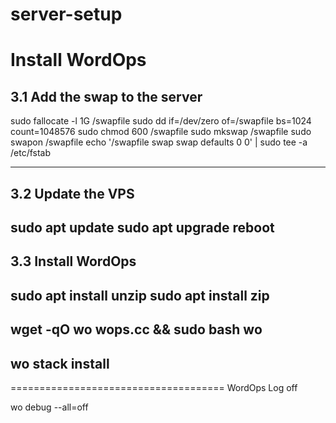 # server-setup

Install WordOps
===================================================
3.1 Add the swap to the server
---------------------------------------------------
sudo fallocate -l 1G /swapfile
sudo dd if=/dev/zero of=/swapfile bs=1024 count=1048576
sudo chmod 600 /swapfile
sudo mkswap /swapfile
sudo swapon /swapfile
echo '/swapfile swap swap defaults 0 0' | sudo tee -a /etc/fstab

---------------------------------------------------
3.2 Update the VPS
---------------------------------------------------
sudo apt update
sudo apt upgrade
reboot
---------------------------------------------------
3.3 Install WordOps
---------------------------------------------------
sudo apt install unzip
sudo apt install zip
-------------------------
wget -qO wo wops.cc && sudo bash wo
---------------------------------------------------
wo stack install
---------------------------------------------------
=====================================
WordOps Log off

wo debug --all=off
